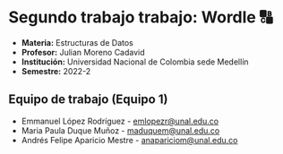 # Segundo trabajo trabajo: Wordle 🔠
- **Materia:** Estructuras de Datos
- **Profesor:** Julian Moreno Cadavid
- **Institución:** Universidad Nacional de Colombia sede Medellín
- **Semestre:** 2022-2

## Equipo de trabajo (Equipo 1)
- Emmanuel López Rodríguez - [emlopezr@unal.edu.co](mailto:emlopezr@unal.edu.co)
- Maria Paula Duque Muñoz - [maduquem@unal.edu.co](mailto:maduquem@unal.edu.co)
- Andrés Felipe Aparicio Mestre - [anapariciom@unal.edu.co](mailto:anapariciom@unal.edu.co)
